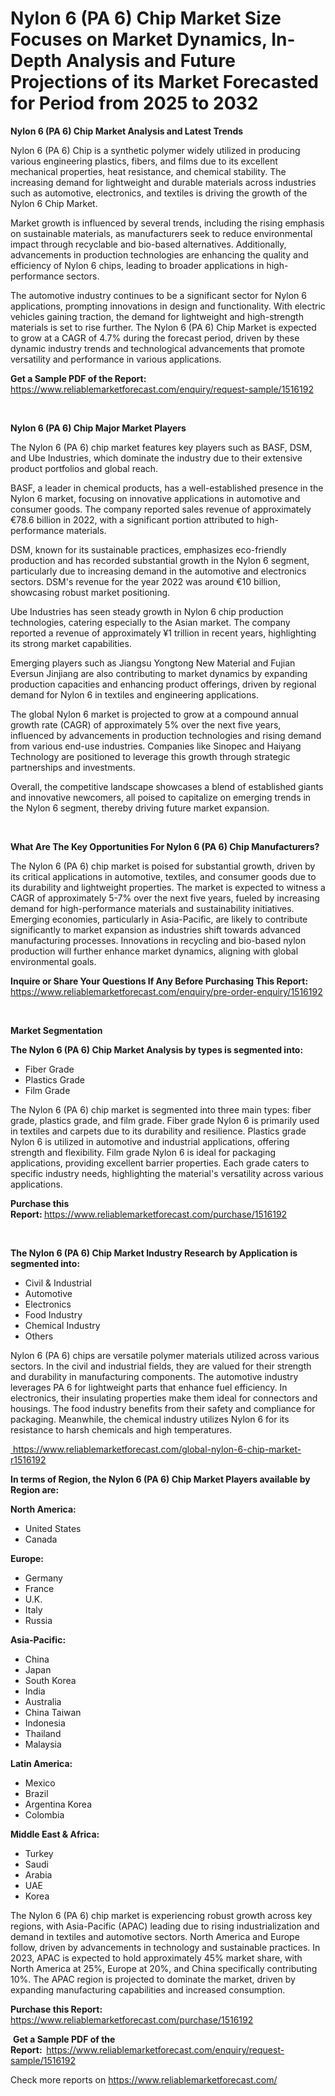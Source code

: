 <p><h1>Nylon 6 (PA 6) Chip Market Size Focuses on Market Dynamics, In-Depth Analysis and Future Projections of its Market Forecasted for Period from 2025 to 2032</h1></p><p><strong>Nylon 6 (PA 6) Chip Market Analysis and Latest Trends</strong></p>
<p><p>Nylon 6 (PA 6) Chip is a synthetic polymer widely utilized in producing various engineering plastics, fibers, and films due to its excellent mechanical properties, heat resistance, and chemical stability. The increasing demand for lightweight and durable materials across industries such as automotive, electronics, and textiles is driving the growth of the Nylon 6 Chip Market. </p><p>Market growth is influenced by several trends, including the rising emphasis on sustainable materials, as manufacturers seek to reduce environmental impact through recyclable and bio-based alternatives. Additionally, advancements in production technologies are enhancing the quality and efficiency of Nylon 6 chips, leading to broader applications in high-performance sectors. </p><p>The automotive industry continues to be a significant sector for Nylon 6 applications, prompting innovations in design and functionality. With electric vehicles gaining traction, the demand for lightweight and high-strength materials is set to rise further. The Nylon 6 (PA 6) Chip Market is expected to grow at a CAGR of 4.7% during the forecast period, driven by these dynamic industry trends and technological advancements that promote versatility and performance in various applications.</p></p>
<p><strong>Get a Sample PDF of the Report:&nbsp;</strong> <a href="https://www.reliablemarketforecast.com/enquiry/request-sample/1516192?utm_campaign=2190&utm_medium=2&utm_source=Github&utm_content=ia&utm_term=05022025&utm_id=nylon-6-pa-6-chip">https://www.reliablemarketforecast.com/enquiry/request-sample/1516192</a></p>
<p>&nbsp;</p>
<p><strong>Nylon 6 (PA 6) Chip Major Market Players</strong></p>
<p><p>The Nylon 6 (PA 6) chip market features key players such as BASF, DSM, and Ube Industries, which dominate the industry due to their extensive product portfolios and global reach. </p><p>BASF, a leader in chemical products, has a well-established presence in the Nylon 6 market, focusing on innovative applications in automotive and consumer goods. The company reported sales revenue of approximately €78.6 billion in 2022, with a significant portion attributed to high-performance materials.</p><p>DSM, known for its sustainable practices, emphasizes eco-friendly production and has recorded substantial growth in the Nylon 6 segment, particularly due to increasing demand in the automotive and electronics sectors. DSM's revenue for the year 2022 was around €10 billion, showcasing robust market positioning.</p><p>Ube Industries has seen steady growth in Nylon 6 chip production technologies, catering especially to the Asian market. The company reported a revenue of approximately ¥1 trillion in recent years, highlighting its strong market capabilities.</p><p>Emerging players such as Jiangsu Yongtong New Material and Fujian Eversun Jinjiang are also contributing to market dynamics by expanding production capacities and enhancing product offerings, driven by regional demand for Nylon 6 in textiles and engineering applications.</p><p>The global Nylon 6 market is projected to grow at a compound annual growth rate (CAGR) of approximately 5% over the next five years, influenced by advancements in production technologies and rising demand from various end-use industries. Companies like Sinopec and Haiyang Technology are positioned to leverage this growth through strategic partnerships and investments.</p><p>Overall, the competitive landscape showcases a blend of established giants and innovative newcomers, all poised to capitalize on emerging trends in the Nylon 6 segment, thereby driving future market expansion.</p></p>
<p>&nbsp;</p>
<p><strong>What Are The Key Opportunities For Nylon 6 (PA 6) Chip Manufacturers?</strong></p>
<p><p>The Nylon 6 (PA 6) chip market is poised for substantial growth, driven by its critical applications in automotive, textiles, and consumer goods due to its durability and lightweight properties. The market is expected to witness a CAGR of approximately 5-7% over the next five years, fueled by increasing demand for high-performance materials and sustainability initiatives. Emerging economies, particularly in Asia-Pacific, are likely to contribute significantly to market expansion as industries shift towards advanced manufacturing processes. Innovations in recycling and bio-based nylon production will further enhance market dynamics, aligning with global environmental goals.</p></p>
<p><strong>Inquire or Share Your Questions If Any Before Purchasing This Report:</strong> <a href="https://www.reliablemarketforecast.com/enquiry/pre-order-enquiry/1516192?utm_campaign=2190&utm_medium=2&utm_source=Github&utm_content=ia&utm_term=05022025&utm_id=nylon-6-pa-6-chip">https://www.reliablemarketforecast.com/enquiry/pre-order-enquiry/1516192</a></p>
<p>&nbsp;</p>
<p><strong>Market Segmentation</strong></p>
<p><strong>The Nylon 6 (PA 6) Chip Market Analysis by types is segmented into:</strong></p>
<p><ul><li>Fiber Grade</li><li>Plastics Grade</li><li>Film Grade</li></ul></p>
<p><p>The Nylon 6 (PA 6) chip market is segmented into three main types: fiber grade, plastics grade, and film grade. Fiber grade Nylon 6 is primarily used in textiles and carpets due to its durability and resilience. Plastics grade Nylon 6 is utilized in automotive and industrial applications, offering strength and flexibility. Film grade Nylon 6 is ideal for packaging applications, providing excellent barrier properties. Each grade caters to specific industry needs, highlighting the material's versatility across various applications.</p></p>
<p><strong>Purchase this Report:&nbsp;</strong><a href="https://www.reliablemarketforecast.com/purchase/1516192?utm_campaign=2190&utm_medium=2&utm_source=Github&utm_content=ia&utm_term=05022025&utm_id=nylon-6-pa-6-chip">https://www.reliablemarketforecast.com/purchase/1516192</a></p>
<p>&nbsp;</p>
<p><strong>The Nylon 6 (PA 6) Chip Market Industry Research by Application is segmented into:</strong></p>
<p><ul><li>Civil & Industrial</li><li>Automotive</li><li>Electronics</li><li>Food Industry</li><li>Chemical Industry</li><li>Others</li></ul></p>
<p><p>Nylon 6 (PA 6) chips are versatile polymer materials utilized across various sectors. In the civil and industrial fields, they are valued for their strength and durability in manufacturing components. The automotive industry leverages PA 6 for lightweight parts that enhance fuel efficiency. In electronics, their insulating properties make them ideal for connectors and housings. The food industry benefits from their safety and compliance for packaging. Meanwhile, the chemical industry utilizes Nylon 6 for its resistance to harsh chemicals and high temperatures.</p></p>
<p><a href="https://www.reliablemarketforecast.com/global-nylon-6-chip-market-r1516192?utm_campaign=2190&utm_medium=2&utm_source=Github&utm_content=ia&utm_term=05022025&utm_id=nylon-6-pa-6-chip">&nbsp;https://www.reliablemarketforecast.com/global-nylon-6-chip-market-r1516192</a></p>
<p><strong>In terms of Region, the Nylon 6 (PA 6) Chip Market Players available by Region are:</strong></p>
<p>
    <p> <strong> North America: </strong>
        <ul>
            <li>United States</li>
            <li>Canada</li>
        </ul>
        </p> 
    <p> <strong> Europe: </strong>
        <ul>
            <li>Germany</li>
            <li>France</li>
            <li>U.K.</li>
            <li>Italy</li>
            <li>Russia</li>
        </ul>
        </p> 
    <p> <strong> Asia-Pacific: </strong>
        <ul>
            <li>China</li>
            <li>Japan</li>
            <li>South Korea</li>
            <li>India</li>
            <li>Australia</li>
            <li>China Taiwan</li>
            <li>Indonesia</li>
            <li>Thailand</li>
            <li>Malaysia</li>
        </ul>
        </p> 
    <p> <strong> Latin America: </strong>
        <ul>
            <li>Mexico</li>
            <li>Brazil</li>
            <li>Argentina Korea</li>
            <li>Colombia</li>
        </ul>
        </p> 
    <p> <strong> Middle East & Africa: </strong>
        <ul>
            <li>Turkey</li>
            <li>Saudi</li>
            <li>Arabia</li>
            <li>UAE</li>
            <li>Korea</li>
        </ul>
    </p>
    </p>
<p><p>The Nylon 6 (PA 6) chip market is experiencing robust growth across key regions, with Asia-Pacific (APAC) leading due to rising industrialization and demand in textiles and automotive sectors. North America and Europe follow, driven by advancements in technology and sustainable practices. In 2023, APAC is expected to hold approximately 45% market share, with North America at 25%, Europe at 20%, and China specifically contributing 10%. The APAC region is projected to dominate the market, driven by expanding manufacturing capabilities and increased consumption.</p></p>
<p><strong>Purchase this Report: </strong><a href="https://www.reliablemarketforecast.com/purchase/1516192?utm_campaign=2190&utm_medium=2&utm_source=Github&utm_content=ia&utm_term=05022025&utm_id=nylon-6-pa-6-chip">https://www.reliablemarketforecast.com/purchase/1516192</a></p>
<p>&nbsp;<strong>Get a Sample PDF of the Report:&nbsp;&nbsp;</strong><a href="https://www.reliablemarketforecast.com/enquiry/request-sample/1516192?utm_campaign=2190&utm_medium=2&utm_source=Github&utm_content=ia&utm_term=05022025&utm_id=nylon-6-pa-6-chip">https://www.reliablemarketforecast.com/enquiry/request-sample/1516192</a></p>
<p><strong></strong></p>
<p>Check more reports on <a href="https://www.reliablemarketforecast.com/?utm_campaign=2190&utm_medium=2&utm_source=Github&utm_content=ia&utm_term=05022025&utm_id=nylon-6-pa-6-chip">https://www.reliablemarketforecast.com/</a></p>